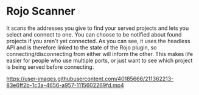 # Rojo Scanner

It scans the addresses you give to find your served projects and lets you select and connect to one. You can choose to be notified about found projects if you aren't yet connected. As you can see, it uses the headless API and is therefore linked to the state of the Rojo plugin, so connecting/disconnecting from either will inform the other. This makes life easier for people who use multiple ports, or just want to see which project is being served before connecting.


https://user-images.githubusercontent.com/40185666/211362213-83e6ff2b-1c3a-4656-a957-1115602269fd.mp4
